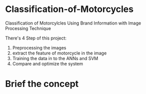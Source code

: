 # Classification-of-Motorcycles
Classification of Motorcylcles Using Brand Information  with Image Processing Technique

There's 4 Step of this project:
1. Preprocessing the images
2. extract the feature of motorcycle in the image
3. Training the data in to the ANNs and SVM
4. Compare and optimize the system


# Brief the concept
